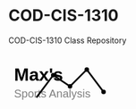 # COD-CIS-1310
COD-CIS-1310 Class Repository

<svg width="300" height="100" viewBox="0 0 300 100" fill="none" xmlns="http://www.w3.org/2000/svg">
  <text x="10" y="50" font-family="Arial, sans-serif" font-size="32" fill="black" font-weight="bold">Max's</text>
  <text x="10" y="80" font-family="Arial, sans-serif" font-size="20" fill="gray">Sports Analysis</text>
  <path d="M50,80 L80,40 L110,60 L140,30 L170,70" stroke="black" stroke-width="3" fill="none"/>
  <circle cx="80" cy="40" r="4" fill="black"/>
  <circle cx="110" cy="60" r="4" fill="black"/>
  <circle cx="140" cy="30" r="4" fill="black"/>
  <circle cx="170" cy="70" r="4" fill="black"/>
</svg>
